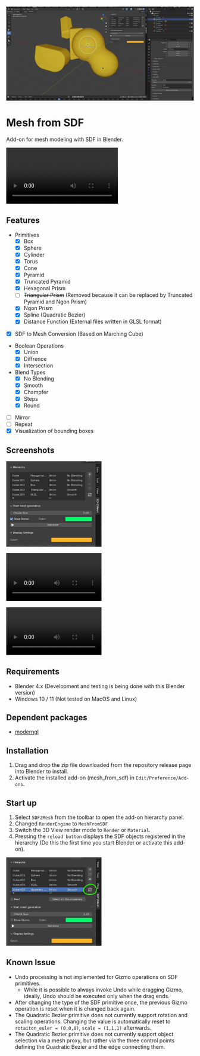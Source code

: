<img src="media\overview.jpg"></img>

# Mesh from SDF
Add-on for mesh modeling with SDF in Blender.

<video src="https://github.com/user-attachments/assets/b20142b3-20d9-4de1-8d97-927f9eca7366"></video>

## Features

- Primitives
  - [x] Box
  - [x] Sphere
  - [x] Cylinder
  - [x] Torus
  - [x] Cone
  - [x] Pyramid
  - [x] Truncated Pyramid
  - [x] Hexagonal Prism
  - [ ] ~~Triangular Prism~~ (Removed because it can be replaced by Truncated Pyramid and Ngon Prism)
  - [x] Ngon Prism
  - [x] Spline (Quadratic Bezier)
  - [x] Distance Function (External files written in GLSL format)
- [x] SDF to Mesh Conversion (Based on Marching Cube)
- Boolean Operations 
  - [x] Union
  - [x] Diffrence
  - [x] Intersection
- Blend Types
  - [x] No Blending
  - [x] Smooth
  - [x] Champfer
  - [x] Steps
  - [x] Round
- [ ] Mirror
- [ ] Repeat
- [x] Visualization of bounding boxes

## Screenshots


<img src="media/panel.png" width="256"><img/>


<video src="https://github.com/user-attachments/assets/3470f581-a11a-4376-96a3-56fd255e6952" width="256"></video>


<video src="https://github.com/user-attachments/assets/0166b8d3-d667-487d-bfa1-d170619a3d51" width="256"></video>


## Requirements
- Blender 4.x (Development and testing is being done with this Blender version)
- Windows 10 / 11 (Not tested on MacOS and Linux)

## Dependent packages
- [moderngl](https://github.com/moderngl/moderngl)

## Installation
1. Drag and drop the zip file downloaded from the repository release page into Blender to install.
2. Activate the installed add-on (mesh_from_sdf) in `Edit/Preference/Add-ons`.

## Start up
1. Select `SDF2Mesh` from the toolbar to open the add-on hierarchy panel.
2. Changed `RenderEngine` to `MeshFromSDF`
3. Switch the 3D View render mode to `Render` or `Material`.
4. Pressing the `reload button` displays the SDF objects registered in the hierarchy (Do this the first time you start Blender or activate this add-on).

<img src="media/reload_button.png" width="256"><img/>

## Known Issue
- Undo processing is not implemented for Gizmo operations on SDF primitives.
  - While it is possible to always invoke Undo while dragging Gizmo, ideally, Undo should be executed only when the drag ends.
- After changing the type of the SDF primitive once, the previous Gizmo operation is reset when it is changed back again.
- The Quadratic Bezier primitive does not currently support rotation and scaling operations. Changing the value is automatically reset to `rotaiton_euler = (0,0,0)`, `scale = (1,1,1)` afterwards.
- The Quadratic Bezier primitive does not currently support object selection via a mesh proxy, but rather via the three control points defining the Quadratic Bezier and the edge connecting them.
